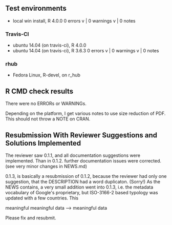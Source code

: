## Test environments
* local win install, R 4.0.0
0 errors v | 0 warnings v | 0 notes 

### Travis-CI
* ubuntu 14.04 (on travis-ci), R 4.0.0
* ubuntu 14.04 (on travis-ci), R 3.6.3 
0 errors v | 0 warnings v | 0 notes 

### rhub
* Fedora Linux, R-devel, on r_hub

## R CMD check results
There were no ERRORs or WARNINGs. 

Depending on the platform, I get various notes to use size reduction
of PDF. This should not throw a NOTE on CRAN.

## Resubmission With Reviewer Suggestions and Solutions Implemented
The reviewer saw 0.1.1, and all documentation suggestions were implemented. Than in 0.1.2. further documentation issues were corrected. (see very minor changes in NEWS.md)

0.1.3, is basically a resubmission of 0.1.2, because the reviewer had only one suggestion, that the DESCRIPTION had a word duplicaton. (Sorry!)  As the NEWS contains, a very small addition went into 0.1.3, i.e. the metadata vocabulary of Google's proprietary, but ISO-3166-2 based typology was updated with a few countries.  This 

meaningful meaningful data
-->
meaningful data

Please fix and resubmit.